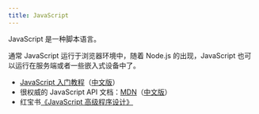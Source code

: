 ```yaml
---
title: JavaScript
---
```


JavaScript 是一种脚本语言。

通常 JavaScript 运行于浏览器环境中，随着 Node.js 的出现，JavaScript 也可以运行在服务端或者一些嵌入式设备中了。

- [JavaScript 入门教程](http://www.w3schools.com/js/)（[中文版](http://www.w3school.com.cn/js/index.asp)）
- 很权威的 JavaScript API 文档：[MDN](https://developer.mozilla.org/en-US/docs/Web/JavaScript)（[中文版](https://developer.mozilla.org/zh-CN/docs/Web/JavaScript)）
- 红宝书[《JavaScript 高级程序设计》](https://book.douban.com/subject/10546125/)
